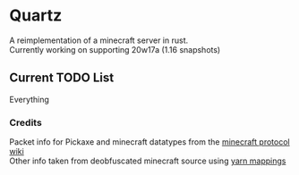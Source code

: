 # Quartz
A reimplementation of a minecraft server in rust.  
Currently working on supporting 20w17a (1.16 snapshots)

## Current TODO List
Everything

### Credits
Packet info for Pickaxe and minecraft datatypes from the [minecraft protocol wiki](https://wiki.vg/)  
Other info taken from deobfuscated minecraft source using [yarn mappings](https://github.com/FabricMC/yarn)

